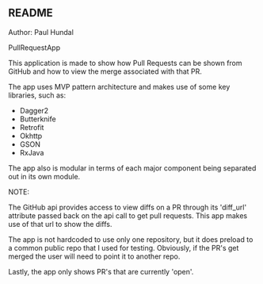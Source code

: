 README
------------------------------------------------------------------------------------------

Author: Paul Hundal

PullRequestApp

This application is made to show how Pull Requests can be shown from GitHub and how to view
the merge associated with that PR.

The app uses MVP pattern architecture and makes use of some key libraries, such as:

- Dagger2
- Butterknife
- Retrofit
- Okhttp
- GSON
- RxJava

The app also is modular in terms of each major component being separated out in its own module.

NOTE:

The GitHub api provides access to view diffs on a PR through its 'diff_url' attribute passed back
on the api call to get pull requests. This app makes use of that url to show the diffs. 

The app is not hardcoded to use only one repository, but it does preload to a common public repo
that I used for testing. Obviously, if the PR's get merged the user will need to point it to another repo.

Lastly, the app only shows PR's that are currently 'open'. 
